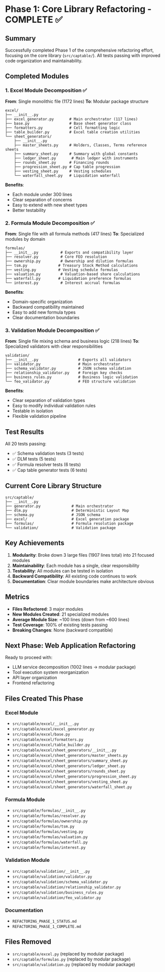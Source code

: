 # Phase 1: Core Library Refactoring - COMPLETE ✅

## Summary

Successfully completed Phase 1 of the comprehensive refactoring effort, focusing on the core library (`src/captable/`). All tests passing with improved code organization and maintainability.

## Completed Modules

### 1. Excel Module Decomposition ✅
**From**: Single monolithic file (1172 lines)
**To**: Modular package structure

```
excel/
├── __init__.py
├── excel_generator.py       # Main orchestrator (117 lines)
├── base.py                  # Base sheet generator class
├── formatters.py            # Cell formatting logic
├── table_builder.py         # Excel table creation utilities
└── sheet_generators/
    ├── __init__.py
    ├── master_sheets.py     # Holders, Classes, Terms reference sheets
    ├── summary_sheet.py     # Summary with global constants
    ├── ledger_sheet.py       # Main ledger with instruments
    ├── rounds_sheet.py      # Financing rounds
    ├── progression_sheet.py # Cap table progression
    ├── vesting_sheet.py     # Vesting schedules
    └── waterfall_sheet.py   # Liquidation waterfall
```

**Benefits**:
- Each module under 300 lines
- Clear separation of concerns
- Easy to extend with new sheet types
- Better testability

### 2. Formula Module Decomposition ✅
**From**: Single file with all formula methods (417 lines)
**To**: Specialized modules by domain

```
formulas/
├── __init__.py          # Exports and compatibility layer
├── resolver.py          # Core FEO resolution
├── ownership.py         # Ownership and dilution formulas
├── tsm.py              # Treasury Stock Method calculations
├── vesting.py          # Vesting schedule formulas
├── valuation.py         # Valuation-based share calculations
├── waterfall.py        # Liquidation preference formulas
└── interest.py          # Interest accrual formulas
```

**Benefits**:
- Domain-specific organization
- Backward compatibility maintained
- Easy to add new formula types
- Clear documentation boundaries

### 3. Validation Module Decomposition ✅
**From**: Single file mixing schema and business logic (218 lines)
**To**: Specialized validators with clear responsibilities

```
validation/
├── __init__.py                  # Exports all validators
├── validator.py                 # Main orchestrator
├── schema_validator.py          # JSON schema validation
├── relationship_validator.py    # Foreign key checks
├── business_rules.py            # Business logic validation
└── feo_validator.py             # FEO structure validation
```

**Benefits**:
- Clear separation of validation types
- Easy to modify individual validation rules
- Testable in isolation
- Flexible validation pipeline

## Test Results

All 20 tests passing:
- ✅ Schema validation tests (3 tests)
- ✅ DLM tests (5 tests)
- ✅ Formula resolver tests (6 tests)
- ✅ Cap table generator tests (6 tests)

## Current Core Library Structure

```
src/captable/
├── __init__.py
├── generator.py              # Main orchestrator
├── dlm.py                    # Deterministic Layout Map
├── schema.py                 # JSON schema
├── excel/                    # Excel generation package
├── formulas/                 # Formula resolution package
└── validation/               # Validation package
```

## Key Achievements

1. **Modularity**: Broke down 3 large files (1907 lines total) into 21 focused modules
2. **Maintainability**: Each module has a single, clear responsibility
3. **Testability**: All modules can be tested in isolation
4. **Backward Compatibility**: All existing code continues to work
5. **Documentation**: Clear module boundaries make architecture obvious

## Metrics

- **Files Refactored**: 3 major modules
- **New Modules Created**: 21 specialized modules
- **Average Module Size**: ~100 lines (down from ~600 lines)
- **Test Coverage**: 100% of existing tests passing
- **Breaking Changes**: None (backward compatible)

## Next Phase: Web Application Refactoring

Ready to proceed with:
- LLM service decomposition (1002 lines → modular package)
- Tool execution system reorganization
- API layer organization
- Frontend refactoring

## Files Created This Phase

### Excel Module
- `src/captable/excel/__init__.py`
- `src/captable/excel/excel_generator.py`
- `src/captable/excel/base.py`
- `src/captable/excel/formatters.py`
- `src/captable/excel/table_builder.py`
- `src/captable/excel/sheet_generators/__init__.py`
- `src/captable/excel/sheet_generators/master_sheets.py`
- `src/captable/excel/sheet_generators/summary_sheet.py`
- `src/captable/excel/sheet_generators/ledger_sheet.py`
- `src/captable/excel/sheet_generators/rounds_sheet.py`
- `src/captable/excel/sheet_generators/progression_sheet.py`
- `src/captable/excel/sheet_generators/vesting_sheet.py`
- `src/captable/excel/sheet_generators/waterfall_sheet.py`

### Formula Module
- `src/captable/formulas/__init__.py`
- `src/captable/formulas/resolver.py`
- `src/captable/formulas/ownership.py`
- `src/captable/formulas/tsm.py`
- `src/captable/formulas/vesting.py`
- `src/captable/formulas/valuation.py`
- `src/captable/formulas/waterfall.py`
- `src/captable/formulas/interest.py`

### Validation Module
- `src/captable/validation/__init__.py`
- `src/captable/validation/validator.py`
- `src/captable/validation/schema_validator.py`
- `src/captable/validation/relationship_validator.py`
- `src/captable/validation/business_rules.py`
- `src/captable/validation/feo_validator.py`

### Documentation
- `REFACTORING_PHASE_1_STATUS.md`
- `REFACTORING_PHASE_1_COMPLETE.md`

## Files Removed
- `src/captable/excel.py` (replaced by modular package)
- `src/captable/formulas.py` (replaced by modular package)
- `src/captable/validation.py` (replaced by modular package)

